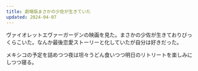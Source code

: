 ```yaml
---
title: 劇場版まさかの少佐が生きていた
updated: 2024-04-07
---
```


ヴァイオレットエヴァーガーデンの映画を見た。まさかの少佐が生きておりびっくらこいた。なんか最後恋愛ストーリーと化していたが自分は好きだった。

メキシコの予定を詰めつつ夜は坦々うどん食いつつ明日のリトリートを楽しみにしつつ寝る。
